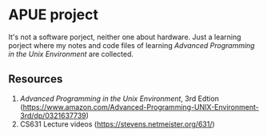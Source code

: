 # APUE project
It's not a software porject, neither one about hardware. Just a learning porject where my notes and code files of learning *Advanced Programming in the Unix Environment* are collected.

## Resources
1. *Advanced Programming in the Unix Environment*, 3rd Edtion (https://www.amazon.com/Advanced-Programming-UNIX-Environment-3rd/dp/0321637739)
2. CS631 Lecture videos (https://stevens.netmeister.org/631/)
